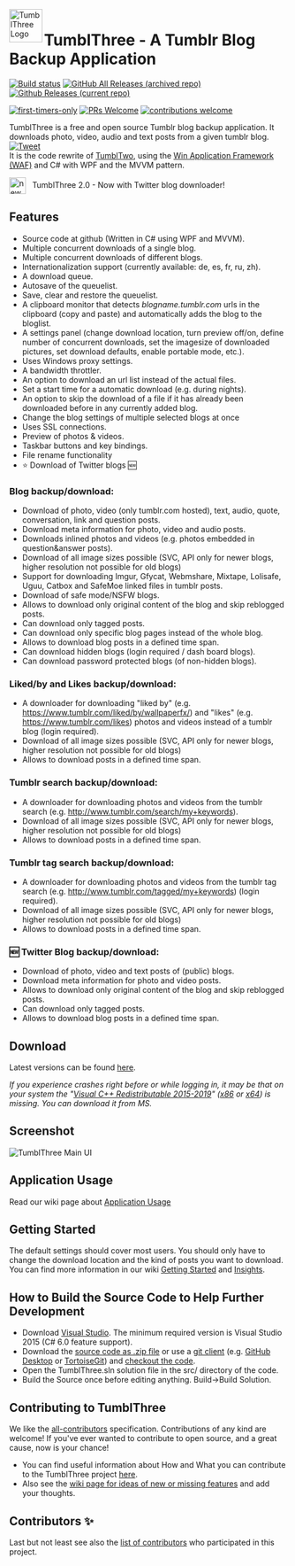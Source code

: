 <img align="left" width="60" height="60" src="https://raw.githubusercontent.com/wiki/TumblThreeApp/TumblThree/images/tumblthree_icon.png" alt="TumblThree Logo">

# TumblThree - A Tumblr Blog Backup Application

[![Build status](https://ci.appveyor.com/api/projects/status/dbrmr06nm3jif5bd/branch/master?svg=true)](https://ci.appveyor.com/project/TumblThreeApp/tumblthree/branch/master)
[![GitHub All Releases (archived repo)](https://img.shields.io/github/downloads/johanneszab/TumblThree/total?label=downloads%20%28archived%20repo%29&style=social)](https://github.com/johanneszab/TumblThree)
[![Github Releases (current repo)](https://img.shields.io/github/downloads/TumblThreeApp/TumblThree/total.svg?style=flat)](https://github.com/TumblThreeApp/TumblThree/releases)

[![first-timers-only](https://img.shields.io/badge/first--timers--only-friendly-blue.svg?style=flat)](https://www.firsttimersonly.com/)
[![PRs Welcome](https://img.shields.io/badge/PRs-welcome-brightgreen.svg?style=flat)](http://makeapullrequest.com)
[![contributions welcome](https://img.shields.io/badge/contributions-welcome-brightgreen.svg?style=flat)](https://github.com/TumblThreeApp/TumblThree/issues)

TumblThree is a free and open source Tumblr blog backup application. It downloads photo, video, audio and text posts from a given tumblr blog. [![Tweet](https://img.shields.io/twitter/url/http/shields.io.svg?style=social)](https://twitter.com/intent/tweet?text=Check%20out%20TumblThree%20-%20A%20Tumblr%20Blog%20Backup%20Application%0AIt%20downloads%20photo,%20video,%20audio%20and%20text%20posts%20from%20a%20given%20tumblr%20blog.&url=https%3A%2F%2Fgithub.com%2FTumblThreeApp%2FTumblThree&hashtags=tumblr,blog,backup,application)<br/>
It is the code rewrite of [TumblTwo](https://github.com/johanneszab/TumblTwo), using the [Win Application Framework (WAF)](https://github.com/jbe2277/waf) and C# with WPF and the MVVM pattern.

<img valign="middle" src="https://raw.githubusercontent.com/wiki/TumblThreeApp/TumblThree/images/label_new_yellow.png" alt="new" height="30"/>&nbsp;&nbsp; TumblThree 2.0 - Now with Twitter blog downloader!

## Features

* Source code at github (Written in C# using WPF and MVVM).
* Multiple concurrent downloads of a single blog.
* Multiple concurrent downloads of different blogs.
* Internationalization support (currently available: de, es, fr, ru, zh).
* A download queue.
* Autosave of the queuelist.
* Save, clear and restore the queuelist.
* A clipboard monitor that detects *blogname.tumblr.com* urls in the clipboard (copy and paste) and automatically adds the blog to the bloglist.
* A settings panel (change download location, turn preview off/on, define number of concurrent downloads, set the imagesize of downloaded pictures, set download defaults, enable portable mode, etc.).
* Uses Windows proxy settings.
* A bandwidth throttler.
* An option to download an url list instead of the actual files.
* Set a start time for a automatic download (e.g. during nights).
* An option to skip the download of a file if it has already been downloaded before in any currently added blog.
* Change the blog settings of multiple selected blogs at once
* Uses SSL connections.
* Preview of photos & videos.
* Taskbar buttons and key bindings.
* File rename functionality
* :star: Download of Twitter blogs 🆕

### Blog backup/download:

* Download of photo, video (only tumblr.com hosted), text, audio, quote, conversation, link and question posts.
* Download meta information for photo, video and audio posts.
* Downloads inlined photos and videos (e.g. photos embedded in question&answer posts).
* Download of all image sizes possible (SVC, API only for newer blogs, higher resolution not possible for old blogs)
* Support for downloading Imgur, Gfycat, Webmshare, Mixtape, Lolisafe, Uguu, Catbox and SafeMoe linked files in tumblr posts.
* Download of safe mode/NSFW blogs.
* Allows to download only original content of the blog and skip reblogged posts.
* Can download only tagged posts.
* Can download only specific blog pages instead of the whole blog.
* Allows to download blog posts in a defined time span.
* Can download hidden blogs (login required / dash board blogs).
* Can download password protected blogs (of non-hidden blogs).

### Liked/by and Likes backup/download:

* A downloader for downloading "liked by" (e.g. https://www.tumblr.com/liked/by/wallpaperfx/) and "likes" (e.g. https://www.tumblr.com/likes) photos and videos instead of a tumblr blog (login required).
* Download of all image sizes possible (SVC, API only for newer blogs, higher resolution not possible for old blogs)
* Allows to download posts in a defined time span. 

### Tumblr search backup/download:

* A downloader for downloading photos and videos from the tumblr search (e.g. http://www.tumblr.com/search/my+keywords).
* Download of all image sizes possible (SVC, API only for newer blogs, higher resolution not possible for old blogs)
* Allows to download posts in a defined time span.

### Tumblr tag search backup/download:

* A downloader for downloading photos and videos from the tumblr tag search (e.g. http://www.tumblr.com/tagged/my+keywords) (login required).
* Download of all image sizes possible (SVC, API only for newer blogs, higher resolution not possible for old blogs)
* Allows to download posts in a defined time span.

### 🆕 Twitter Blog backup/download:

* Download of photo, video and text posts of (public) blogs.
* Download meta information for photo and video posts.
* Allows to download only original content of the blog and skip reblogged posts.
* Can download only tagged posts.
* Allows to download blog posts in a defined time span.

## Download

Latest versions can be found [here](https://github.com/TumblThreeApp/TumblThree/releases).

*If you experience crashes right before or while logging in, it may be that on your system the "[Visual C++ Redistributable 2015-2019](https://support.microsoft.com/en-us/topic/the-latest-supported-visual-c-downloads-2647da03-1eea-4433-9aff-95f26a218cc0)" ([x86](https://aka.ms/vs/16/release/vc_redist.x86.exe) or [x64](https://aka.ms/vs/16/release/vc_redist.x64.exe)) is missing. You can download it from MS.*

## Screenshot
![TumblThree Main UI](https://raw.githubusercontent.com/wiki/TumblThreeApp/TumblThree/images/tumblthree.png "TumblThree Main UI")

## Application Usage

Read our wiki page about [Application Usage](https://github.com/TumblThreeApp/TumblThree/wiki/How-to-use-the-Application)

## Getting Started

The default settings should cover most users. You should only have to change the download location and the kind of posts you want to download. You can find more information in our wiki [Getting Started](https://github.com/TumblThreeApp/TumblThree/wiki/Getting-Started) and [Insights](https://github.com/TumblThreeApp/TumblThree/wiki/Insights).

## How to Build the Source Code to Help Further Development

* Download [Visual Studio](https://www.visualstudio.com/vs/community/). The minimum required version is Visual Studio 2015 (C# 6.0 feature support).
* Download the [source code as .zip file](https://github.com/TumblThreeApp/TumblThree/archive/master.zip) or use a [git client](https://git-scm.com/download/gui/windows) (e.g. [GitHub Desktop](https://desktop.github.com/) or [TortoiseGit](https://tortoisegit.org/)) and [checkout the code](https://github.com/TumblThreeApp/TumblThree.git).
* Open the TumblThree.sln solution file in the src/ directory of the code.
* Build the Source once before editing anything. Build->Build Solution.

## Contributing to TumblThree

We like the [all-contributors](https://allcontributors.org/) specification. Contributions of any kind are welcome!
If you've ever wanted to contribute to open source, and a great cause, now is your chance!

* You can find useful information about How and What you can contribute to the TumblThree project [here](Contributing.md).
* Also see the [wiki page for ideas of new or missing features](https://github.com/TumblThreeApp/TumblThree/wiki/New-Feature-Requests-and-Possible-Enhancements) and add your thoughts.

## Contributors ✨

Last but not least see also the [list of contributors](docs/Contributors.md) who participated in this project.
